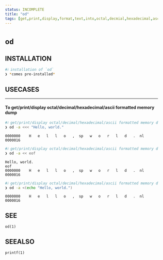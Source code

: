 ```yaml
---
status: INCOMPLETE
title: "od"
tags: [get,print,display,format,text,into,octal,decmial,hexadecimal,ascii,dump,output]
---
```


# `od`

## INSTALLATION


```bash
#ℹ︎ installation of `od`
❯ *comes pre-installed*
```


## USECASES

----
#### To get/print/display octal/decimal/hexadecimal/ascii formatted memory dump


```bash
#ℹ︎ get/print/display octal/decimal/hexadecimal/ascii formatted memory dump
❯ od -a <<< "Hello, world."
```

    0000000    H   e   l   l   o   ,  sp   w   o   r   l   d   .  nl
    0000016


```bash
#ℹ︎ get/print/display octal/decimal/hexadecimal/ascii formatted memory dump
❯ od -a << eof
```

    Hello, world.
    eof
    0000000    H   e   l   l   o   ,  sp   w   o   r   l   d   .  nl
    0000016


```bash
#ℹ︎ get/print/display octal/decimal/hexadecimal/ascii formatted memory dump
❯ od -a <(echo "Hello, world.")
```

    0000000    H   e   l   l   o   ,  sp   w   o   r   l   d   .  nl
    0000016


## SEE

    od(1)

## SEEALSO

    printf(1)

